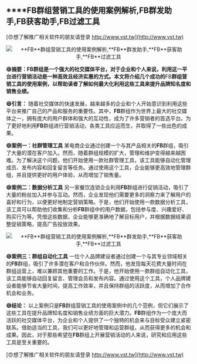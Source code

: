 ## ****FB**群组营销工具的使用案例解析,**FB**群发助手,**FB**获客助手,**FB**过滤工具**

[😍想了解推广相关软件的朋友请登录 http://www.vst.tw](http://www.vst.tw)

 <center><img src="https://vst.tw/MP4/tuiguang/png/6.png" alt="**FB**群组营销工具的使用案例解析,**FB**群发助手,**FB**获客助手,**FB**过滤工具"></center>

**😄摘要：**FB**群组是一个强大的社交媒体平台，对于企业和个人来说，利用这一平台进行营销活动是一种高效且经济实惠的方式。本文将介绍几个成功的**FB**群组营销工具的使用案例，以帮助读者了解如何最大化利用这些工具来提升品牌知名度和销售业绩。**

**😄引言：**
随着社交媒体的快速发展，越来越多的企业和个人开始意识到利用这些平台来推广自己的产品和服务的重要性。其中，**FB**群组作为世界上最大的社交媒体之一，拥有庞大的用户群体和强大的互动性，成为了许多营销者的首选平台。为了更好地利用**FB**群组进行营销活动，各类工具应运而生，并取得了一些出色的成果。

**😄案例一：社群管理工具**
某电商企业通过创建一个与其产品相关的**FB**群组，吸引了大量的潜在客户加入。然而，随着群组规模的扩大，管理和维护变得越来越困难。为了解决这个问题，他们开始使用一款社群管理工具，该工具能够自动化管理成员、发布内容和回复留言等任务。通过使用这个工具，企业能够更高效地管理群组，并且提供更好的用户体验，从而增加了销售量。

**😄案例二：数据分析工具**
另一家餐饮连锁企业利用**FB**群组进行促销活动，吸引了大量的粉丝加入并参与互动。然而，企业发现他们需要更多的洞察力来了解用户的喜好和行为，以便更好地制定营销策略。于是，他们开始使用一款数据分析工具，该工具可以帮助他们收集和分析**FB**群组中的用户数据，包括参与度、兴趣爱好、购买行为等。凭借这些数据，企业能够更准确地了解目标用户，并根据数据结果调整促销策略，提高广告投放效果。

 <center><img src="https://vst.tw/MP4/tuiguang/png/7.png" alt="**FB**群组营销工具的使用案例解析,**FB**群发助手,**FB**获客助手,**FB**过滤工具"></center>

**😄案例三：群组自动化工具**
一位个人品牌建设者通过创建一个与其专业领域相关的**FB**群组，吸引了许多潜在客户和合作伙伴。然而，他发现每天花费大量时间在群组运营上，难以兼顾其他重要的工作。于是，他开始使用一款群组自动化工具，该工具能够自动回复留言、管理会员和发布内容。通过使用这个工具，个人品牌建设者能够节省大量时间，提高工作效率，并且保持群组的活跃度，从而增加了合作机会和业务。

**😄结论：**
以上案例只是**FB**群组营销工具的使用案例中的几个范例，但它们展示了这些工具在提升品牌知名度和销售业绩方面的巨大潜力。**FB**群组作为一个庞大而活跃的社交媒体平台，为企业和个人提供了一个独特的机会来与目标受众建立紧密联系。借助适当的工具，我们可以更好地管理和运营群组，从而获得更多的机会和成果。因此，对于那些希望在**FB**群组上开展营销活动的人来说，研究和应用这些工具是至关重要的。

[😍想了解推广相关软件的朋友请登录 http://www.vst.tw](http://www.vst.tw)



